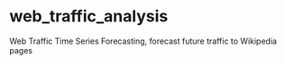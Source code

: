 # web_traffic_analysis
Web Traffic Time Series Forecasting, forecast future traffic to Wikipedia pages

